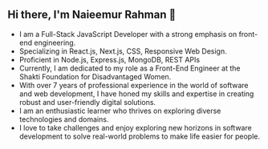 ## Hi there, I'm Naieemur Rahman 👋

* I am a Full-Stack JavaScript Developer with a strong emphasis on front-end engineering.
* Specializing in React.js, Next.js, CSS, Responsive Web Design.
* Proficient in Node.js, Express.js, MongoDB, REST APIs
* Currently, I am dedicated to my role as a Front-End Engineer at the Shakti Foundation for Disadvantaged Women.
* With over 7 years of professional experience in the world of software and web development, I have honed my skills and expertise in creating robust and user-friendly digital solutions.
* I am an enthusiastic learner who thrives on exploring diverse technologies and domains.
* I love to take challenges and enjoy exploring new horizons in software development to solve real-world problems to make life easier for people.

<!--
**naieem-bd/naieem-bd** is a ✨ _special_ ✨ repository because its `README.md` (this file) appears on your GitHub profile.

Here are some ideas to get you started:

- 🔭 I’m currently working on ...
- 🌱 I’m currently learning ...
- 👯 I’m looking to collaborate on ...
- 🤔 I’m looking for help with ...
- 💬 Ask me about ...
- 📫 How to reach me: ...
- 😄 Pronouns: ...
- ⚡ Fun fact: ...
-->
